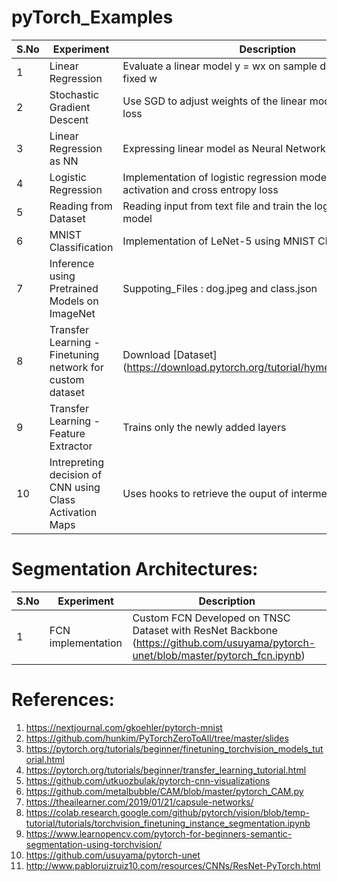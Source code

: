 # pyTorch_Examples

| S.No | Experiment | Description |
| ---------- | ---------- | ----------------- |
| 1 | Linear Regression |  Evaluate a linear model y = wx on sample data points using fixed w | 
| 2 | Stochastic Gradient Descent | Use SGD to adjust weights of the linear model based on MSE loss |
| 3 | Linear Regression as NN | Expressing linear model as Neural Network in pyTorch |
| 4 | Logistic Regression | Implementation of logistic regression model with sigmoid activation and cross entropy loss |
| 5 | Reading from Dataset | Reading input from text file and train the logistic regression model |
| 6 | MNIST Classification | Implementation of LeNet-5 using MNIST Classification |
| 7 | Inference using Pretrained Models on ImageNet | Suppoting_Files : dog.jpeg and class.json |
| 8 | Transfer Learning - Finetuning network for custom dataset | Download [Dataset] (https://download.pytorch.org/tutorial/hymenoptera_data.zip) |
| 9 | Transfer Learning - Feature Extractor | Trains only the newly added layers |
| 10 | Intrepreting decision of CNN using Class Activation Maps | Uses hooks to retrieve the ouput of intermediate layer|

# Segmentation Architectures:
| S.No | Experiment | Description |
| ---------- | ---------- | ----------------- |
|1| FCN implementation |Custom FCN Developed on TNSC Dataset with ResNet Backbone (https://github.com/usuyama/pytorch-unet/blob/master/pytorch_fcn.ipynb)|



# References:
1. https://nextjournal.com/gkoehler/pytorch-mnist
2. https://github.com/hunkim/PyTorchZeroToAll/tree/master/slides
3. https://pytorch.org/tutorials/beginner/finetuning_torchvision_models_tutorial.html
4. https://pytorch.org/tutorials/beginner/transfer_learning_tutorial.html
5. https://github.com/utkuozbulak/pytorch-cnn-visualizations
6. https://github.com/metalbubble/CAM/blob/master/pytorch_CAM.py
7. https://theailearner.com/2019/01/21/capsule-networks/
8. https://colab.research.google.com/github/pytorch/vision/blob/temp-tutorial/tutorials/torchvision_finetuning_instance_segmentation.ipynb
9. https://www.learnopencv.com/pytorch-for-beginners-semantic-segmentation-using-torchvision/
10. https://github.com/usuyama/pytorch-unet
11. http://www.pabloruizruiz10.com/resources/CNNs/ResNet-PyTorch.html
